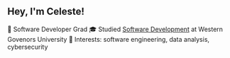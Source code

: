 ## Hey, I'm Celeste!
🧠 Software Developer Grad
🎓 Studied [Software Development](https://drive.google.com/file/d/1ebGCyU4dime9hEn2hAAokRQ0k53Tdoy9/view?usp=sharing) at
Western Govenors University 
🧐 Interests: software engineering, data analysis, cybersecurity

<!--
**celeste-melissa/celeste-melissa** is a ✨ _special_ ✨ repository because its `README.md` (this file) appears on your GitHub profile.

Here are some ideas to get you started:
https://i.pinimg.com/originals/79/48/0e/79480e87d9fcb11532f5fa7100f1644d.gif
- 🔭 I’m currently working on ...
- 🌱 I’m currently learning ...
- 👯 I’m looking to collaborate on ...
- 🤔 I’m looking for help with ...
- 💬 Ask me about ...
- 📫 How to reach me: ...
- 😄 Pronouns: ...
- ⚡ Fun fact: ...
-->
